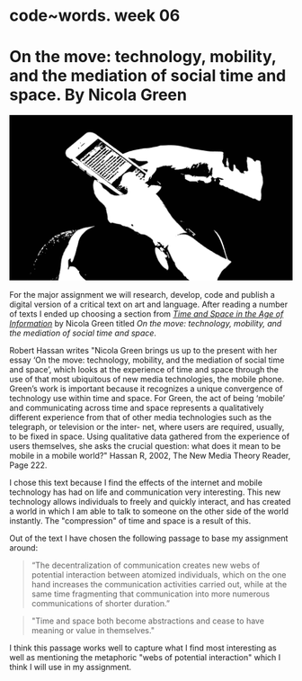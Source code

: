 # code~words. week 06

# On the move: technology, mobility, and the mediation of social time and space. By Nicola Green

<img src="Phone2.jpg">

For the major assignment we will research, develop, code and publish a digital version of a critical text on art and language. After reading a number of texts I ended up choosing a section from [*Time and Space in the Age of Information*](http://digbeyond.com/readme/view.php?id=101&course=Code%20Words) by Nicola Green titled *On the move: technology, mobility, and the mediation of social time and space*. 

Robert Hassan writes "Nicola Green brings us up to the present with her essay ‘On the move: technology, mobility, and the mediation of social time and space’, which looks at the experience of time and space through the use of that most ubiquitous of new media technologies, the mobile phone. Green’s work is important because it recognizes a unique convergence of technology use within time and space. For Green, the act of being ‘mobile’ and communicating across time and space represents a qualitatively different experience from that of other media technologies such as the telegraph, or television or the inter- net, where users are required, usually, to be fixed in space. Using qualitative data gathered from the experience of users themselves, she asks the crucial question: what does it mean to be mobile in a mobile world?"  Hassan R, 2002, The New Media Theory Reader, Page 222.

I chose this text because I find the effects of the internet and mobile technology has had on life and communication very interesting. This new technology allows individuals to freely and quickly interact, and has created a world in which I am able to talk to someone on the other side of the world instantly. The "compression" of time and space is a result of this.

Out of the text I have chosen the following passage to base my assignment around:
> “The decentralization of communication creates new webs of potential interaction between atomized individuals, which on the one hand increases the communication activities carried out, while at the same time fragmenting that communication into more numerous communications of shorter duration.”

> "Time and space both become abstractions and cease to have meaning or value in themselves."

I think this passage works well to capture what I find most interesting as well as mentioning the metaphoric "webs of potential interaction" which I think I will use in my assignment.

